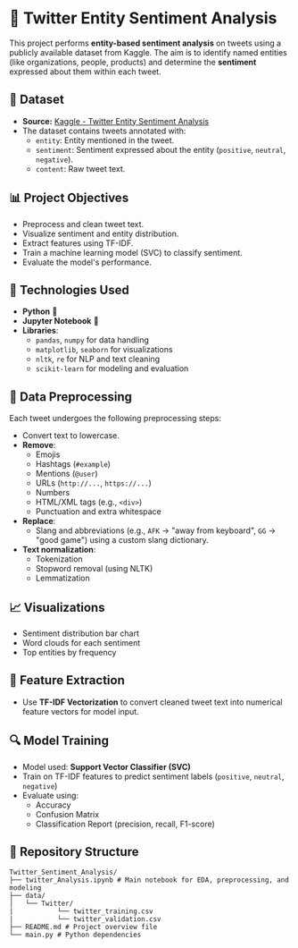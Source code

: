# 📘 Twitter Entity Sentiment Analysis

This project performs **entity-based sentiment analysis** on tweets using a publicly available dataset from Kaggle. The aim is to identify named entities (like organizations, people, products) and determine the **sentiment** expressed about them within each tweet.

## 📂 Dataset

- **Source:** [Kaggle - Twitter Entity Sentiment Analysis](https://www.kaggle.com/datasets/jp797498e/twitter-entity-sentiment-analysis)
- The dataset contains tweets annotated with:
  - `entity`: Entity mentioned in the tweet.
  - `sentiment`: Sentiment expressed about the entity (`positive`, `neutral`, `negative`).
  - `content`: Raw tweet text.

## 📊 Project Objectives

- Preprocess and clean tweet text.
- Visualize sentiment and entity distribution.
- Extract features using TF-IDF.
- Train a machine learning model (SVC) to classify sentiment.
- Evaluate the model's performance.

## 🚀 Technologies Used

- **Python** 🐍
- **Jupyter Notebook** 📓
- **Libraries**:
  - `pandas`, `numpy` for data handling
  - `matplotlib`, `seaborn` for visualizations
  - `nltk`, `re` for NLP and text cleaning
  - `scikit-learn` for modeling and evaluation

## 🧹 Data Preprocessing

Each tweet undergoes the following preprocessing steps:

- Convert text to lowercase.
- **Remove**:
  - Emojis
  - Hashtags (`#example`)
  - Mentions (`@user`)
  - URLs (`http://...`, `https://...`)
  - Numbers
  - HTML/XML tags (e.g., `<div>`)
  - Punctuation and extra whitespace
- **Replace**:
  - Slang and abbreviations (e.g., `AFK` → "away from keyboard", `GG` → "good game") using a custom slang dictionary.
- **Text normalization**:
  - Tokenization
  - Stopword removal (using NLTK)
  - Lemmatization

## 📈 Visualizations

- Sentiment distribution bar chart
- Word clouds for each sentiment
- Top entities by frequency

## 🧠 Feature Extraction

- Use **TF-IDF Vectorization** to convert cleaned tweet text into numerical feature vectors for model input.

## 🔍 Model Training

- Model used: **Support Vector Classifier (SVC)**
- Train on TF-IDF features to predict sentiment labels (`positive`, `neutral`, `negative`)
- Evaluate using:
  - Accuracy
  - Confusion Matrix
  - Classification Report (precision, recall, F1-score)

## 📁 Repository Structure

```
Twitter_Sentiment_Analysis/
├── twitter_Analysis.ipynb # Main notebook for EDA, preprocessing, and modeling
├── data/
│   └── Twitter/
|           └── twitter_training.csv
|           └── twitter_validation.csv
├── README.md # Project overview file
└── main.py # Python dependencies
```
